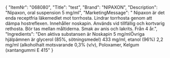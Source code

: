 {
  "ItemNr": "068080",
  "Title": "test",
  "Brand": "NIPAXON",
  "Description": "Nipaxon, oral suspension 5 mg/ml",
  "MarketingMessage": " Nipaxon är det enda receptfria läkemedlet mot torrhosta. Lindrar torrhosta genom att dämpa hostreflexen. Innehåller noskapin. Används vid tillfällig och kortvarig rethosta. Bör tas mellan måltiderna. Smak av anis och lakrits. Från 4 år.",
  "Ingredients": "Den aktiva substansen är Noskapin 5 mg/mlÖvriga hjälpämnen är glycerol (85%, sötningsmedel) 433 mg/ml, etanol (96%) 2,2 mg/ml (alkoholhalt motsvarande 0,3% (v/v), Poloxamer, Kelgum (xantangummi E 415"
}